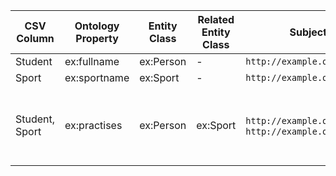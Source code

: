 | CSV Column | Ontology Property | Entity Class | Related Entity Class | Subject Generation | Join Condition |
| --- | --- | --- | --- | --- | --- |
| Student | ex:fullname | ex:Person | - | `http://example.org/person/{Student}` | - |
| Sport | ex:sportname | ex:Sport | - | `http://example.org/sport/{Sport}` | - |
| Student, Sport | ex:practises | ex:Person | ex:Sport | `http://example.org/person/{Student}`, `http://example.org/sport/{Sport}` | Student and Sport appear together in the same row |
